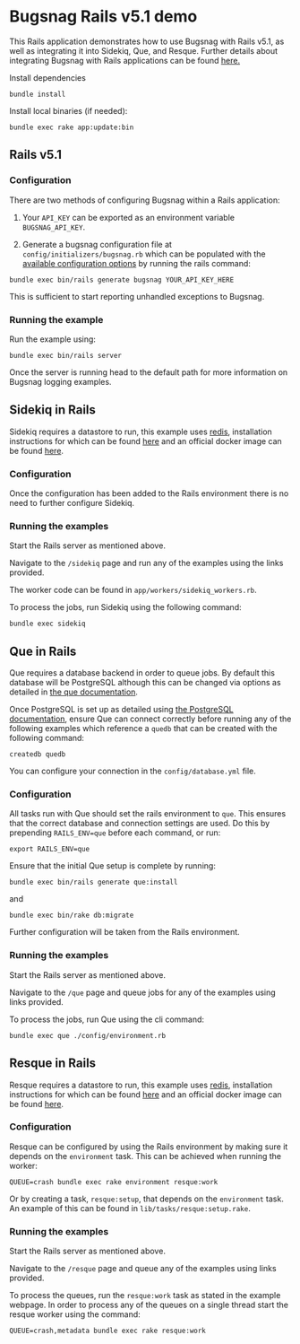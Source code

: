 # Bugsnag Rails v5.1 demo

This Rails application demonstrates how to use Bugsnag with Rails v5.1, as well as integrating it into Sidekiq, Que, and Resque.
Further details about integrating Bugsnag with Rails applications can be found [here.](https://docs.bugsnag.com/platforms/ruby/rails/)

Install dependencies

```shell
bundle install
```

Install local binaries (if needed):

```shell
bundle exec rake app:update:bin
```

## Rails v5.1

### Configuration

There are two methods of configuring Bugsnag within a Rails application:

1. Your `API_KEY` can be exported as an environment variable `BUGSNAG_API_KEY`.

2. Generate a bugsnag configuration file at ```config/initializers/bugsnag.rb``` which can be populated with the [available configuration options](https://docs.bugsnag.com/platforms/ruby/rails/configuration-options/) by running the rails command:
  ```shell
  bundle exec bin/rails generate bugsnag YOUR_API_KEY_HERE
  ```

This is sufficient to start reporting unhandled exceptions to Bugsnag.

### Running the example

Run the example using:

```shell
bundle exec bin/rails server
```

Once the server is running head to the default path for more information on Bugsnag logging examples.

## Sidekiq in Rails

Sidekiq requires a datastore to run, this example uses [redis](https://redis.io/), installation instructions for which can be found [here](https://redis.io/topics/quickstart) and an official docker image can be found [here](https://hub.docker.com/_/redis/).

### Configuration

Once the configuration has been added to the Rails environment there is no need to further configure Sidekiq.

### Running the examples

Start the Rails server as mentioned above.

Navigate to the `/sidekiq` page and run any of the examples using the links provided.

The worker code can be found in `app/workers/sidekiq_workers.rb`.

To process the jobs, run Sidekiq using the following command:

```shell
bundle exec sidekiq
```

## Que in Rails

Que requires a database backend in order to queue jobs.  By default this database will be PostgreSQL although this can be changed via options as detailed in [the que documentation](https://github.com/chanks/que).

Once PostgreSQL is set up as detailed using [the PostgreSQL documentation](https://www.postgresql.org/docs/), ensure Que can connect correctly before running any of the following examples which reference a `quedb` that can be created with the following command:

```shell
createdb quedb
```

You can configure your connection in the `config/database.yml` file.

### Configuration

All tasks run with Que should set the rails environment to `que`.  This ensures that the correct database and connection settings are used.
Do this by prepending `RAILS_ENV=que` before each command, or run:

```shell
export RAILS_ENV=que
```

Ensure that the initial Que setup is complete by running:

```shell
bundle exec bin/rails generate que:install
```

and

```shell
bundle exec bin/rake db:migrate
```

Further configuration will be taken from the Rails environment.

### Running the examples

Start the Rails server as mentioned above.

Navigate to the `/que` page and queue jobs for any of the examples using links provided.

To process the jobs, run Que using the cli command:

```shell
bundle exec que ./config/environment.rb
```

## Resque in Rails

Resque requires a datastore to run, this example uses [redis](https://redis.io/), installation instructions for which can be found [here](https://redis.io/topics/quickstart) and an official docker image can be found [here](https://hub.docker.com/_/redis/).

### Configuration

Resque can be configured by using the Rails environment by making sure it depends on the `environment` task.  This can be achieved when running the worker:

```shell
QUEUE=crash bundle exec rake environment resque:work
```

Or by creating a task, `resque:setup`, that depends on the `environment` task.  An example of this can be found in `lib/tasks/resque:setup.rake`.

### Running the examples

Start the Rails server as mentioned above.

Navigate to the `/resque` page and queue any of the examples using links provided.

To process the queues, run the `resque:work` task as stated in the example webpage. In order to process any of the queues on a single thread start the resque worker using the command:

```shell
QUEUE=crash,metadata bundle exec rake resque:work
```
